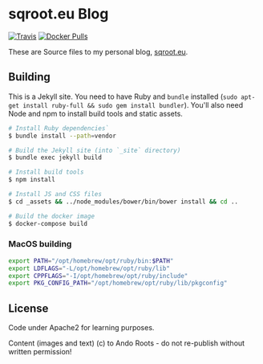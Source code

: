 # sqroot.eu Blog

[![Travis](https://img.shields.io/travis/sqroot-eu/sqroot.eu.svg)](https://travis-ci.org/sqroot-eu/sqroot.eu)
[![Docker Pulls](https://img.shields.io/docker/pulls/sqroot/sqroot.eu.svg)](https://hub.docker.com/r/sqroot/sqroot.eu/)

These are Source files to my personal blog, [sqroot.eu](https://sqroot.eu).

## Building

This is a Jekyll site. You need to have Ruby and `bundle` installed (`sudo apt-get install ruby-full && sudo gem install bundler`).
You'll also need Node and npm to install build tools and static assets.

```bash
# Install Ruby dependencies`
$ bundle install --path=vendor

# Build the Jekyll site (into `_site` directory)
$ bundle exec jekyll build

# Install build tools
$ npm install

# Install JS and CSS files
$ cd _assets && ../node_modules/bower/bin/bower install && cd ..

# Build the docker image
$ docker-compose build
```

### MacOS building

```bash
export PATH="/opt/homebrew/opt/ruby/bin:$PATH"
export LDFLAGS="-L/opt/homebrew/opt/ruby/lib"
export CPPFLAGS="-I/opt/homebrew/opt/ruby/include"
export PKG_CONFIG_PATH="/opt/homebrew/opt/ruby/lib/pkgconfig"
```

## License

Code under Apache2 for learning purposes.

Content (images and text) (c) to Ando Roots - do not re-publish without written permission!

